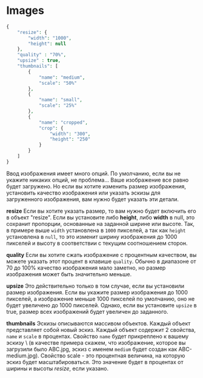 # Images

```php
{
    "resize": {
        "width": "1000",
        "height": null
    },
    "quality" : "70%",
    "upsize" : true,
    "thumbnails": [
        {
            "name": "medium",
            "scale": "50%"
        },
        {
            "name": "small",
            "scale": "25%"
        },
        {
            "name": "cropped",
            "crop": {
                "width": "300",
                "height": "250"
            }
        }
    ]
}
```

Ввод изображения имеет много опций. По умолчанию, если вы не укажите никаких опций, не проблема... Ваше изображение все равно будет загружено. Но если вы хотите изменить размер изображения, установить качество изображения или указать эскизы для загруженного изображения, вам нужно будет указать эти детали.

**resize** Если вы хотите указать размер, то вам нужно будет включить его в объект "resize". Если вы установите либо **height**, либо **width** в null, это сохранит пропорции, основанные на заданной ширине или высоте. Так, в примере выше `width` установлена в `1000` пикселей, а так как `height` установлена в `null`, то это изменит ширину изображения до 1000 пикселей и высоту в соответствии с текущим соотношением сторон.

**quality** Если вы хотите сжать изображение с процентным качеством, вы можете указать этот процент в клавише `quality`. Обычно в диапазоне от 70 до 100% качество изображения мало заметно, но размер изображения может быть значительно меньше.

**upsize** Это действительно только в том случае, если вы установили размер изображения. Если вы укажите размер изображения до 1000 пикселей, а изображение меньше 1000 пикселей по умолчанию, оно не будет увеличено до 1000 пикселей. Однако, если вы установите `upsize` в true, размер всех изображений будет увеличен до заданного.

**thumbnails** Эскизы описываются массивом объектов. Каждый объект представляет собой новый эскиз. Каждый объект содержит 2 свойства, `name` и `scale` в процентах. Свойство `name` будет прикреплено к вашему эскизу \ (в качестве примера скажем, что изображение, которое вы загрузили было ABC.jpg, эскиз с именем `medium`  будет создан как ABC-medium.jpg\). Свойство scale - это процентная величина, на которую эскиз будет масштабироваться. Это значение будет в процентах от ширины и высоты _resize_, если указано.
